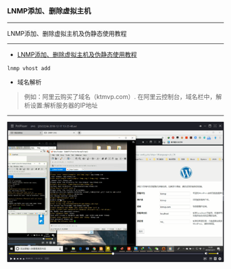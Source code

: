 ### LNMP添加、删除虚拟主机

---

LNMP添加、删除虚拟主机及伪静态使用教程

---
- [LNMP添加、删除虚拟主机及伪静态使用教程](https://lnmp.org/faq/lnmp-vhost-add-howto.html)
```
lnmp vhost add
```
- 域名解析
> 例如：阿里云购买了域名（ktmvp.com）. 在阿里云控制台，域名栏中，解析设置:解析服务器的IP地址
---
![login](wordpress_install_20181217201644.png)

